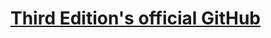 # [Third Edition's official GitHub](https://github.com/mikhailklassen/Mining-the-Social-Web-3rd-Edition)
